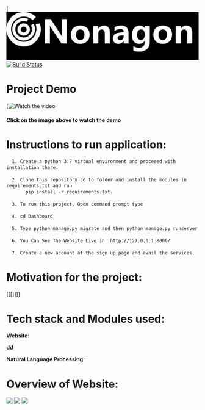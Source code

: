 


[![Nonagon](https://github.com/yuvaraj-06/Nonagon/blob/main/logo.png?raw=true) 
[![Build Status](https://travis-ci.org/joemccann/dillinger.svg?branch=master)](https://travis-ci.org/joemccann/dillinger)

# Project Demo


[![Watch the video](https://github.com/)
####                                Click on the image above to watch the demo

# Instructions to run application:


      1. Create a python 3.7 virtual environment and proceeed with installation there:
      
      2. Clone this repository cd to folder and install the modules in requirements.txt and run
           pip install -r requirements.txt.

      3. To run this project, Open command prompt type 

      4. cd Dashboard
 
      5. Type python manage.py migrate and then python manage.py runserver
      
      6. You Can See The Website Live in  http://127.0.0.1:8000/
      
      7. Create a new account at the sign up page and avail the services.
                      
# Motivation for the project:

[[[]]]]

# Tech stack and Modules used:

   <b> Website: </b>
   
   <b> dd </b>  
   
   <b> Natural Language Processing: </b>  
   
 
# Overview of Website:

<img src="snapshots of website/1d.JPG">
<img src="snapshots of website/2d.JPG">
<img src="snapshots of website/8d.JPG">






